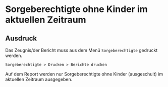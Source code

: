 ﻿# Sorgeberechtigte ohne Kinder im aktuellen Zeitraum

## Ausdruck

Das Zeugnis/der Bericht muss aus dem Menü `Sorgeberechtigte` gedruckt werden.

`Sorgeberechtigte > Drucken > Berichte drucken`

Auf dem Report werden nur Sorgeberechtigte ohne Kinder (ausgeschult) im aktuellen Zeitraum ausgegeben.